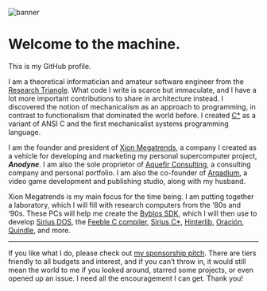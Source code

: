 ![banner](https://cdn.tohoku.ac/f/7d319f5021a74d4394d76d12dad7aacf/unknown.jpg)

# Welcome to the machine.

This is my GitHub profile.

I am a theoretical informatician and amateur software engineer from the
[Research Triangle][Research Triangle]. What code I write is scarce but
immaculate, and I have a lot more important contributions to share in
architecture instead. I discovered the notion of mechanicalism as an
approach to programming, in contrast to functionalism that dominated
the world before. I created [C*][C*] as a variant of ANSI C and the
first mechanicalist systems programming language.

I am the founder and president of [Xion Megatrends][Xion Megatrends], a
company I created as a vehicle for developing and marketing my personal
supercomputer project, _**Anodyne**._ I am also the sole proprietor of
[Aquefir Consulting][Aquefir Consulting], a consulting company and
personal portfolio. I am also the co-founder of [Arqadium][Arqadium],
a video game development and publishing studio, along with my husband.

Xion Megatrends is my main focus for the time being. I am putting
together a laboratory, which I will fill with research computers from
the &lsquo;80s and &lsquo;90s. These PCs will help me create the
[Byblos SDK][Byblos SDK], which I will then use to
develop [Sirius DOS][Sirius DOS], the
[Feeble C compiler][Feeble C compiler], [Sirius C*][Sirius C*],
[Hinterlib][Hinterlib], [Oraci&oacute;n][Oracion], [Quindle][Quindle],
and more.

-----

If you like what I do, please check out
[my sponsorship pitch](https://github.com/sponsors/nicholatian). There
are tiers friendly to all budgets and interest, and if you can&rsquo;t
throw in, it would still mean the world to me if you looked around,
starred some projects, or even opened up an issue. I need all the
encouragement I can get. Thank you!

[Research Triangle]: https://en.wikipedia.org/wiki/Research_Triangle
[C*]: https://kb.xion.mt/C*
[Xion Megatrends]: https://xion.mt/
[Aquefir Consulting]: https://aquefir.co/
[Arqadium]: https://www.arqadium.com/
[Byblos SDK]: https://kb.xion.mt/Byblos
[Sirius DOS]: https://kb.xion.mt/Sirius_DOS
[Feeble C compiler]: https://kb.xion.mt/Feeble_C_compiler
[Sirius C*]: https://kb.xion.mt/Sirius_C*
[Hinterlib]: https://kb.xion.mt/Hinterlib
[Oracion]: https://kb.xion.mt/Oraci%C3%B3n
[Quindle]: https://kb.xion.mt/Quindle
